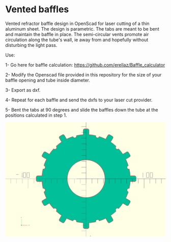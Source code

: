 # Vented baffles
Vented refractor baffle design in OpenScad for laser cutting of a thin aluminum sheet.
The design is parametric. The tabs are meant to be bent and maintain the baffle in place.
The semi-circular vents promote air circulation along the tube's wall, ie away from and hopefully without disturbing the light pass.

Use:

1- Go here for baffle calculation:
https://github.com/erellaz/Baffle_calculator

2- Modify the Openscad file provided in this repository for the size of your baffle opening and tube inside diameter.

3- Export as dxf.

4- Repeat for each baffle and send the dxfs to your laser cut provider.

5- Bent the tabs at 90 degrees and slide the baffles down the tube at the positions calculated in step 1. 

![Baffle to be laser cut](Al_baffle_67.png)
